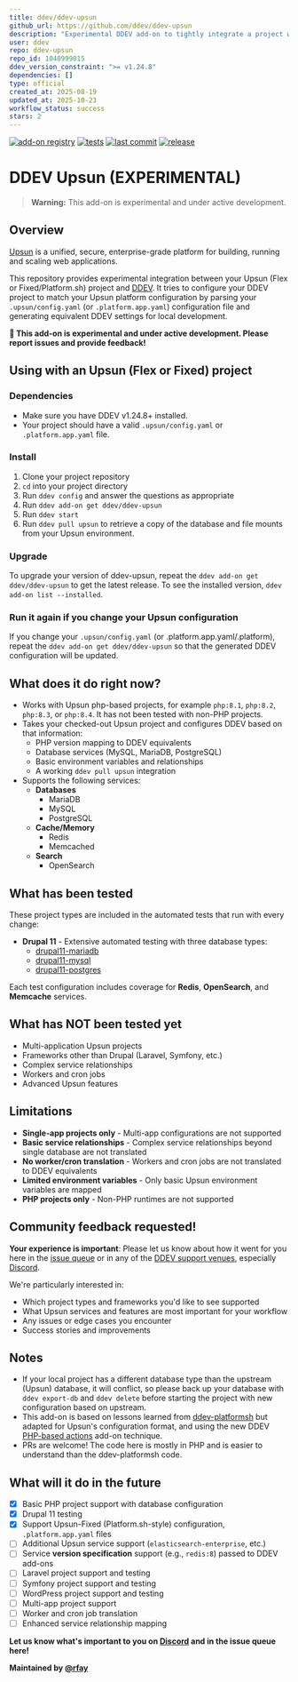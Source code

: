 ```yaml
---
title: ddev/ddev-upsun
github_url: https://github.com/ddev/ddev-upsun
description: "Experimental DDEV add-on to tightly integrate a project with an upstream Upsun site"
user: ddev
repo: ddev-upsun
repo_id: 1040999015
ddev_version_constraint: ">= v1.24.8"
dependencies: []
type: official
created_at: 2025-08-19
updated_at: 2025-10-23
workflow_status: success
stars: 2
---
```


[![add-on registry](https://img.shields.io/badge/DDEV-Add--on_Registry-blue)](https://addons.ddev.com)
[![tests](https://github.com/ddev/ddev-upsun/actions/workflows/tests.yml/badge.svg?branch=main)](https://github.com/ddev/ddev-upsun/actions/workflows/tests.yml?query=branch%3Amain)
[![last commit](https://img.shields.io/github/last-commit/ddev/ddev-upsun)](https://github.com/ddev/ddev-upsun/commits)
[![release](https://img.shields.io/github/v/release/ddev/ddev-upsun)](https://github.com/ddev/ddev-upsun/releases/latest)

# DDEV Upsun (EXPERIMENTAL)

> **Warning:** This add-on is experimental and under active development.
## Overview

[Upsun](https://upsun.com/) is a unified, secure, enterprise-grade platform for building, running and scaling web applications.

This repository provides experimental integration between your Upsun (Flex or Fixed/Platform.sh) project and [DDEV](https://ddev.com). It tries to  configure your DDEV project to match your Upsun platform configuration by parsing your `.upsun/config.yaml` (or `.platform.app.yaml`) configuration file and generating equivalent DDEV settings for local development.

**🚨 This add-on is experimental and under active development. Please report issues and provide feedback!**

## Using with an Upsun (Flex or Fixed) project

### Dependencies

* Make sure you have DDEV v1.24.8+ installed.
* Your project should have a valid `.upsun/config.yaml` or `.platform.app.yaml` file.

### Install
1. Clone your project repository
2. `cd` into your project directory
3. Run `ddev config` and answer the questions as appropriate
4. Run `ddev add-on get ddev/ddev-upsun`
5. Run `ddev start`
6. Run `ddev pull upsun` to retrieve a copy of the database and file mounts from your Upsun environment.

### Upgrade

To upgrade your version of ddev-upsun, repeat the `ddev add-on get ddev/ddev-upsun` to get the latest release. To see the installed version, `ddev add-on list --installed`.

### Run it again if you change your Upsun configuration

If you change your `.upsun/config.yaml` (or .platform.app.yaml/.platform), repeat the `ddev add-on get ddev/ddev-upsun` so that the generated DDEV configuration will be updated.

## What does it do right now?

* Works with Upsun php-based projects, for example `php:8.1`, `php:8.2`, `php:8.3`, or `php:8.4`. It has not been tested with non-PHP projects.
* Takes your checked-out Upsun project and configures DDEV based on that information:
    * PHP version mapping to DDEV equivalents
    * Database services (MySQL, MariaDB, PostgreSQL)
    * Basic environment variables and relationships
    * A working `ddev pull upsun` integration
* Supports the following services:
    * **Databases**
      * MariaDB
      * MySQL
      * PostgreSQL
    * **Cache/Memory**
      * Redis
      * Memcached
    * **Search**
      * OpenSearch

## What has been tested

These project types are included in the automated tests that run with every change:

* **Drupal 11** - Extensive automated testing with three database types:
  * [drupal11-mariadb](https://github.com/ddev/ddev-upsun/blob/main/tests/testdata/drupal11-mariadb/)
  * [drupal11-mysql](https://github.com/ddev/ddev-upsun/blob/main/tests/testdata/drupal11-mysql/)
  * [drupal11-postgres](https://github.com/ddev/ddev-upsun/blob/main/tests/testdata/drupal11-postgres/)

Each test configuration includes coverage for **Redis**, **OpenSearch**, and **Memcache** services.

## What has NOT been tested yet

* Multi-application Upsun projects
* Frameworks other than Drupal (Laravel, Symfony, etc.)
* Complex service relationships
* Workers and cron jobs
* Advanced Upsun features

## Limitations

* **Single-app projects only** - Multi-app configurations are not supported
* **Basic service relationships** - Complex service relationships beyond single database are not translated
* **No worker/cron translation** - Workers and cron jobs are not translated to DDEV equivalents
* **Limited environment variables** - Only basic Upsun environment variables are mapped
* **PHP projects only** - Non-PHP runtimes are not supported

## Community feedback requested!

**Your experience is important**: Please let us know about how it went for you here in the [issue queue](https://github.com/ddev/ddev-upsun/issues) or in any of the [DDEV support venues](https://ddev.readthedocs.io/en/stable/users/support/), especially [Discord](https://discord.gg/5wjP76mBJD).

We're particularly interested in:

* Which project types and frameworks you'd like to see supported
* What Upsun services and features are most important for your workflow
* Any issues or edge cases you encounter
* Success stories and improvements

## Notes

* If your local project has a different database type than the upstream (Upsun) database, it will conflict, so please back up your database with `ddev export-db` and `ddev delete` before starting the project with new configuration based on upstream.
* This add-on is based on lessons learned from [ddev-platformsh](https://github.com/ddev/ddev-platformsh) but adapted for Upsun's configuration format, and using the new DDEV [PHP-based actions](https://docs.ddev.com/en/stable/users/extend/creating-add-ons/#action-types-bash-vs-php) add-on technique. 
* PRs are welcome! The code here is mostly in PHP and is easier to understand than the ddev-platformsh code.

## What will it do in the future

- [x] Basic PHP project support with database configuration
- [x] Drupal 11 testing
- [x] Support Upsun-Fixed (Platform.sh-style) configuration, `.platform.app.yaml` files
- [ ] Additional Upsun service support (`elasticsearch-enterprise`, etc.)
- [ ] Service **version specification** support (e.g., `redis:8`) passed to DDEV add-ons
- [ ] Laravel project support and testing
- [ ] Symfony project support and testing
- [ ] WordPress project support and testing
- [ ] Multi-app project support
- [ ] Worker and cron job translation
- [ ] Enhanced service relationship mapping

**Let us know what's important to you on [Discord](https://ddev.com/s/discord) and in the issue queue here!**

**Maintained by [@rfay](https://github.com/rfay)**
